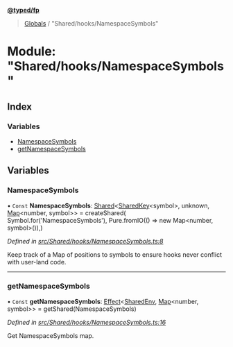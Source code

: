 **[@typed/fp](../README.md)**

> [Globals](../globals.md) / "Shared/hooks/NamespaceSymbols"

# Module: "Shared/hooks/NamespaceSymbols"

## Index

### Variables

* [NamespaceSymbols](_shared_hooks_namespacesymbols_.md#namespacesymbols)
* [getNamespaceSymbols](_shared_hooks_namespacesymbols_.md#getnamespacesymbols)

## Variables

### NamespaceSymbols

• `Const` **NamespaceSymbols**: [Shared](_shared_core_model_shared_.shared.md)\<[SharedKey](_shared_core_model_sharedkey_.sharedkey.md)\<symbol>, unknown, [Map](../interfaces/_shared_core_model_sharedkeystore_.sharedkeystore.md#map)\<number, symbol>> = createShared( Symbol.for('NamespaceSymbols'), Pure.fromIO(() => new Map\<number, symbol>()),)

*Defined in [src/Shared/hooks/NamespaceSymbols.ts:8](https://github.com/TylorS/typed-fp/blob/ac98ca1/src/Shared/hooks/NamespaceSymbols.ts#L8)*

Keep track of a Map of positions to symbols to ensure
hooks never conflict with user-land code.

___

### getNamespaceSymbols

• `Const` **getNamespaceSymbols**: [Effect](_effect_effect_.effect.md)\<[SharedEnv](../interfaces/_shared_core_services_sharedenv_.sharedenv.md), [Map](../interfaces/_shared_core_model_sharedkeystore_.sharedkeystore.md#map)\<number, symbol>> = getShared(NamespaceSymbols)

*Defined in [src/Shared/hooks/NamespaceSymbols.ts:16](https://github.com/TylorS/typed-fp/blob/ac98ca1/src/Shared/hooks/NamespaceSymbols.ts#L16)*

Get NamespaceSymbols map.
